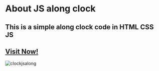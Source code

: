 # About JS along clock
## This is a simple along clock code in HTML CSS JS
## [Visit Now!](https://js-along-clock.netlify.app/)
![clockjsalong](https://github.com/user-attachments/assets/630f3901-3b8a-4618-81bf-2859350c4797)
